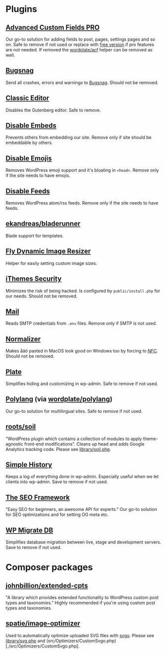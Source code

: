 # Plugins

## [Advanced Custom Fields PRO](https://www.advancedcustomfields.com/pro/)

Our go-to solution for adding fields to post, pages, settings pages and so on. Safe to remove if not used or replace with [free version](https://wordpress.org/plugins/advanced-custom-fields/) if pro features are not needed. If removed the [wordplate/acf](https://github.com/wordplate/acf/) helper can be removed as well.

## [Bugsnag](https://wordpress.org/support/plugin/bugsnag)

Send all crashes, errors and warnings to [Bugsnag](https://app.bugsnag.com/sot/). Should not be removed.

## [Classic Editor](https://wordpress.org/plugins/classic-editor/)

Disables the Gutenberg editor. Safe to remove.

## [Disable Embeds](https://wordpress.org/plugins/disable-embeds/)

Prevents others from embedding our site. Remove only if site should be embeddable by others.

## [Disable Emojis](https://wordpress.org/plugins/disable-emojis/)

Removes WordPress emoji support and it's bloating in `<head>`. Remove only if the site needs to have emojis.

## [Disable Feeds](https://wordpress.org/plugins/disable-feeds/)

Removes WordPress atom/rss feeds. Remove only if the site needs to have feeds.

## [ekandreas/bladerunner](https://github.com/ekandreas/bladerunner)

Blade support for templates.

## [Fly Dynamic Image Resizer](https://wordpress.org/plugins/fly-dynamic-image-resizer/)

Helper for easily setting custom image sizes.

## [iThemes Security](https://wordpress.org/plugins/better-wp-security/)

Minimizes the risk of being hacked. Is configured by `public/install.php` for our needs. Should not be removed.

## [Mail](https://github.com/wordplate/mail)

Reads SMTP credentials from `.env` files. Remove only if SMTP is not used.

## [Normalizer](https://wordpress.org/plugins/normalizer/)

Makes åäö pasted in MacOS look good on Windows too by forcing to [NFC](http://unicode.org/reports/tr15/images/UAX15-NormFig3.jpg). Should not be removed.

## [Plate](https://github.com/wordplate/plate)

Simplifies hiding and customizing in wp-admin. Safe to remove if not used.

## [Polylang](https://wordpress.org/plugins/polylang/) (via [wordplate/polylang](https://github.com/wordplate/polylang))

Our go-to solution for multilingual sites. Safe to remove if not used.

## [roots/soil](https://github.com/roots/soil/)

"WordPress plugin which contains a collection of modules to apply theme-agnostic front-end modifications". Cleans up head and adds Google Analytics tracking code. Please see [library/soil.php](./public/themes/project/library/soil.php).

## [Simple History](https://wordpress.org/plugins/simple-history/)

Keeps a log of everything done in wp-admin. Especially useful when we let clients into wp-admin. Save to remove if not used.

## [The SEO Framework](https://wordpress.org/plugins/autodescription/)

"Easy SEO for beginners, an awesome API for experts." Our go-to solution for SEO optimizations and for setting OG meta etc.

## [WP Migrate DB](https://wordpress.org/plugins/wp-migrate-db/)

Simplifies database migration between live, stage and development servers. Save to remove if not used.

# Composer packages

## [johnbillion/extended-cpts](https://github.com/johnbillion/extended-cpts)

"A library which provides extended functionality to WordPress custom post types and taxonomies." Highly recommended if you're using custom post types and taxonomies.

## [spatie/image-optimizer](https://github.com/spatie/image-optimizer)

Used to automatically optimize uploaded SVG files with [svgo](https://github.com/svg/svgo). Please see  [library/svg.php](./public/themes/project/library/svg.php) and (src/Optimizers/CustomSvgo.php)[./src/Optimizers/CustomSvgo.php].
